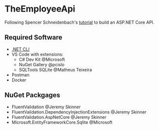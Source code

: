 # TheEmployeeApi
Following Spencer Schneidenbach's [tutorial](https://schneidenbach.github.io/building-apis-with-csharp-and-aspnet-core/) to build an ASP.NET Core API.

## Required Software
- [.NET CLI](https://dot.net)
- VS Code with extensions:
    - C# Dev Kit @Microsoft
    - NuGet Gallery @pcislo
    - SQLTools SQLite @Matheus Teixeira
- Postman
- Docker

## NuGet Packgages
- FluentValidation @Jeremy Skinner
- FluentValidation.DependencyInjectionExtensions @Jeremy Skinner
- FluentValidation.AspNetCore @Jeremy Skinner
- Microsoft.EntityFrameworkCore.Sqlite @Microsoft